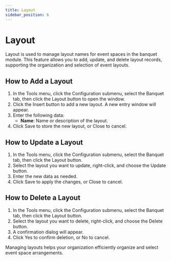 ```yaml
---
title: Layout
sidebar_position: 6
---
```


# Layout

Layout is used to manage layout names for event spaces in the banquet module. This feature allows you to add, update, and delete layout records, supporting the organization and selection of event layouts.

## How to Add a Layout

1. In the Tools menu, click the Configuration submenu, select the Banquet tab, then click the Layout button to open the window.
2. Click the Insert button to add a new layout. A new entry window will appear.
3. Enter the following data:
   - **Name**: Name or description of the layout.
4. Click Save to store the new layout, or Close to cancel.

## How to Update a Layout

1. In the Tools menu, click the Configuration submenu, select the Banquet tab, then click the Layout button.
2. Select the layout you want to update, right-click, and choose the Update button.
3. Enter the new data as needed.
4. Click Save to apply the changes, or Close to cancel.

## How to Delete a Layout

1. In the Tools menu, click the Configuration submenu, select the Banquet tab, then click the Layout button.
2. Select the layout you want to delete, right-click, and choose the Delete button.
3. A confirmation dialog will appear.
4. Click Yes to confirm deletion, or No to cancel.

Managing layouts helps your organization efficiently organize and select event space arrangements.
